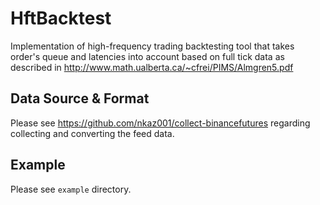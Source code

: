 # HftBacktest

Implementation of high-frequency trading backtesting tool that takes order's queue and latencies into account
based on full tick data as described in http://www.math.ualberta.ca/~cfrei/PIMS/Almgren5.pdf  
 
## Data Source & Format
Please see https://github.com/nkaz001/collect-binancefutures regarding collecting and converting the feed data.   
  
## Example
Please see `example` directory.
